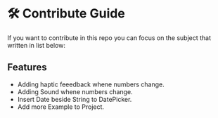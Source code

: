 <h1> 🛠️ Contribute Guide </h1>

If you want to contribute in this repo you can focus on the subject that written in list below:

## Features
* Adding haptic feeedback whene numbers change.
* Adding Sound whene numbers change.
* Insert Date beside String to DatePicker.
* Add more Example to Project.
